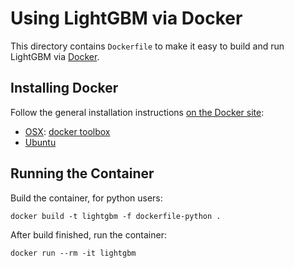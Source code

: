 # Using LightGBM via Docker

This directory contains `Dockerfile` to make it easy to build and run LightGBM via [Docker](http://www.docker.com/).

## Installing Docker

Follow the general installation instructions
[on the Docker site](https://docs.docker.com/installation/):

* [OSX](https://docs.docker.com/installation/mac/): [docker toolbox](https://www.docker.com/toolbox)
* [Ubuntu](https://docs.docker.com/installation/ubuntulinux/)

## Running the Container

Build the container, for python users:

    docker build -t lightgbm -f dockerfile-python .

After build finished, run the container:

    docker run --rm -it lightgbm
